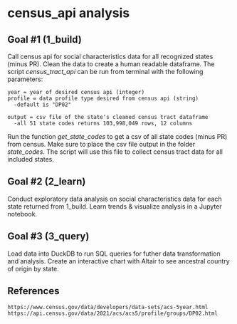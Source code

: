 # census_api analysis

## Goal #1 (1_build)

Call census api for social characteristics data for all recognized states (minus PR). Clean the data to create a human readable dataframe. The script _census_tract_api_ can be run from terminal with the following parameters:

```
year = year of desired census api (integer)
profile = data profile type desired from census api (string)
  -default is "DP02"

output = csv file of the state's cleaned census tract dataframe
  -all 51 state codes returns 103,998,049 rows, 12 columns
```

Run the function _get_state_codes_ to get a csv of all state codes (minus PR) from census. Make sure to place the csv file output in the folder _state_codes_. The script will use this file to collect census tract data for all included states.

## Goal #2 (2_learn)
Conduct exploratory data analysis on social characteristics data for each state returned from 1_build. Learn trends & visualize analysis in a Jupyter notebook.

## Goal #3 (3_query)
Load data into DuckDB to run SQL queries for futher data transformation and analysis. Create an interactive chart with Altair to see ancestral country of origin by state.

## References
```
https://www.census.gov/data/developers/data-sets/acs-5year.html
https://api.census.gov/data/2021/acs/acs5/profile/groups/DP02.html
```


